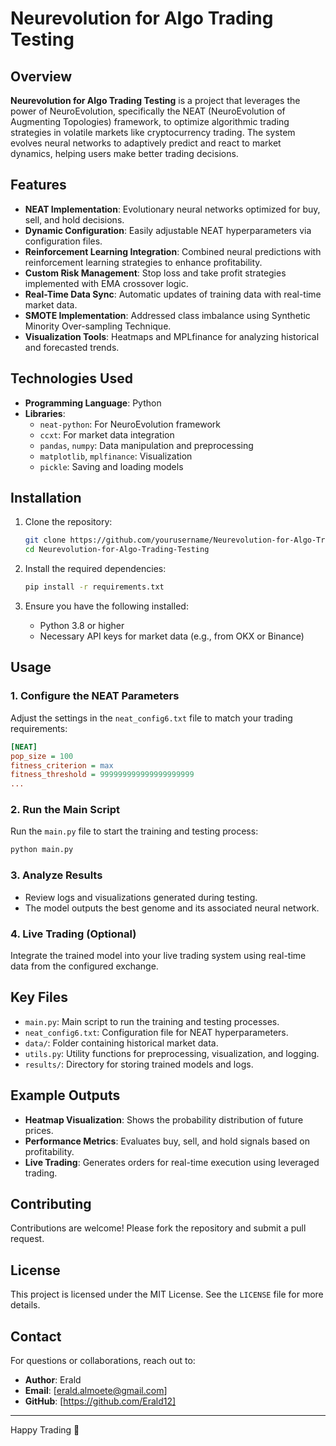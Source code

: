 # Neurevolution for Algo Trading Testing

## Overview
**Neurevolution for Algo Trading Testing** is a project that leverages the power of NeuroEvolution, specifically the NEAT (NeuroEvolution of Augmenting Topologies) framework, to optimize algorithmic trading strategies in volatile markets like cryptocurrency trading. The system evolves neural networks to adaptively predict and react to market dynamics, helping users make better trading decisions.

## Features
- **NEAT Implementation**: Evolutionary neural networks optimized for buy, sell, and hold decisions.
- **Dynamic Configuration**: Easily adjustable NEAT hyperparameters via configuration files.
- **Reinforcement Learning Integration**: Combined neural predictions with reinforcement learning strategies to enhance profitability.
- **Custom Risk Management**: Stop loss and take profit strategies implemented with EMA crossover logic.
- **Real-Time Data Sync**: Automatic updates of training data with real-time market data.
- **SMOTE Implementation**: Addressed class imbalance using Synthetic Minority Over-sampling Technique.
- **Visualization Tools**: Heatmaps and MPLfinance for analyzing historical and forecasted trends.

## Technologies Used
- **Programming Language**: Python
- **Libraries**:
  - `neat-python`: For NeuroEvolution framework
  - `ccxt`: For market data integration
  - `pandas`, `numpy`: Data manipulation and preprocessing
  - `matplotlib`, `mplfinance`: Visualization
  - `pickle`: Saving and loading models

## Installation
1. Clone the repository:
   ```bash
   git clone https://github.com/yourusername/Neurevolution-for-Algo-Trading-Testing.git
   cd Neurevolution-for-Algo-Trading-Testing
   ```

2. Install the required dependencies:
   ```bash
   pip install -r requirements.txt
   ```

3. Ensure you have the following installed:
   - Python 3.8 or higher
   - Necessary API keys for market data (e.g., from OKX or Binance)

## Usage
### 1. Configure the NEAT Parameters
Adjust the settings in the `neat_config6.txt` file to match your trading requirements:
```ini
[NEAT]
pop_size = 100
fitness_criterion = max
fitness_threshold = 999999999999999999999
...
```

### 2. Run the Main Script
Run the `main.py` file to start the training and testing process:
```bash
python main.py
```

### 3. Analyze Results
- Review logs and visualizations generated during testing.
- The model outputs the best genome and its associated neural network.

### 4. Live Trading (Optional)
Integrate the trained model into your live trading system using real-time data from the configured exchange.

## Key Files
- `main.py`: Main script to run the training and testing processes.
- `neat_config6.txt`: Configuration file for NEAT hyperparameters.
- `data/`: Folder containing historical market data.
- `utils.py`: Utility functions for preprocessing, visualization, and logging.
- `results/`: Directory for storing trained models and logs.

## Example Outputs
- **Heatmap Visualization**: Shows the probability distribution of future prices.
- **Performance Metrics**: Evaluates buy, sell, and hold signals based on profitability.
- **Live Trading**: Generates orders for real-time execution using leveraged trading.

## Contributing
Contributions are welcome! Please fork the repository and submit a pull request.

## License
This project is licensed under the MIT License. See the `LICENSE` file for more details.

## Contact
For questions or collaborations, reach out to:
- **Author**: Erald
- **Email**: [erald.almoete@gmail.com]
- **GitHub**: [https://github.com/Erald12]

---

Happy Trading 🚀
